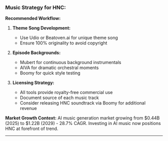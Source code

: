 ### Music Strategy for HNC:

**Recommended Workflow:**

1. **Theme Song Development:**
   - Use Udio or Beatoven.ai for unique theme song
   - Ensure 100% originality to avoid copyright

2. **Episode Backgrounds:**
   - Mubert for continuous background instrumentals
   - AIVA for dramatic orchestral moments
   - Boomy for quick style testing

3. **Licensing Strategy:**
   - All tools provide royalty-free commercial use
   - Document source of each music track
   - Consider releasing HNC soundtrack via Boomy for additional revenue

**Market Growth Context:**
AI music generation market growing from $0.44B (2025) to $1.22B (2029) - 28.7% CAGR. Investing in AI music now positions HNC at forefront of trend.

---
